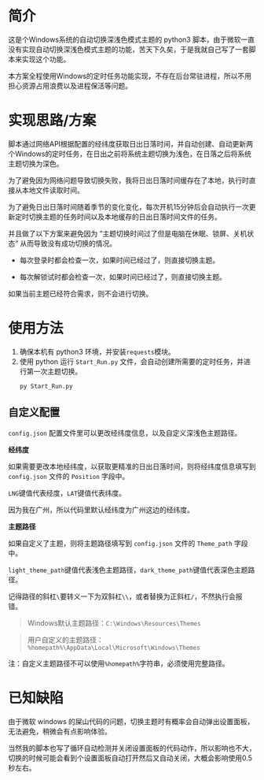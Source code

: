 # 简介

这是个Windows系统的自动切换深浅色模式主题的 python3 脚本，由于微软一直没有实现自动切换深浅色模式主题的功能，苦天下久矣，于是我就自己写了一套脚本来实现这个功能。

本方案全程使用Windows的定时任务功能实现，不存在后台常驻进程，所以不用担心资源占用浪费以及进程保活等问题。

# 实现思路/方案

脚本通过网络API根据配置的经纬度获取日出日落时间，并自动创建、自动更新两个Windows的定时任务，在日出之前将系统主题切换为浅色，在日落之后将系统主题切换为深色。

为了避免因为网络问题导致切换失败，我将日出日落时间缓存在了本地，执行时直接从本地文件读取时间。

为了避免日出日落时间随着季节的变化变化，每次开机15分钟后会自动执行一次更新定时切换主题的任务时间以及本地缓存的日出日落时间文件的任务。

并且做了以下方案来避免因为 ”主题切换时间过了但是电脑在休眠、锁屏、关机状态” 从而导致没有成功切换的情况。

 - 每次登录时都会检查一次，如果时间已经过了，则直接切换主题。

 - 每次解锁试时都会检查一次，如果时间已经过了，则直接切换主题。

如果当前主题已经符合需求，则不会进行切换。

# 使用方法

1. 确保本机有 python3 环境，并安装`requests`模块。
2. 使用 python 运行 `Start_Run.py` 文件，会自动创建所需要的定时任务，并进行第一次主题切换。
    ```
    py Start_Run.py
    ```

## 自定义配置

`config.json` 配置文件里可以更改经纬度信息，以及自定义深浅色主题路径。

**经纬度**

如果需要更改本地经纬度，以获取更精准的日出日落时间，则将经纬度信息填写到 `config.json` 文件的 `Position` 字段中。

`LNG`键值代表经度，`LAT`键值代表纬度。

因为我在广州，所以代码里默认经纬度为广州这边的经纬度。

**主题路径**

如果自定义了主题，则将主题路径填写到 `config.json` 文件的 `Theme_path` 字段中。

`light_theme_path`键值代表浅色主题路径，`dark_theme_path`键值代表深色主题路径。

记得路径的斜杠`\`要转义一下为双斜杠`\\`，或者替换为正斜杠`/`，不然执行会报错。

>Windows默认主题路径：`C:\Windows\Resources\Themes`

>用户自定义的主题路径：`%homepath%\AppData\Local\Microsoft\Windows\Themes`

注：自定义主题路径不可以使用`%homepath%`字符串，必须使用完整路径。

# 已知缺陷

由于微软 windows 的屎山代码的问题，切换主题时有概率会自动弹出设置面板，无法避免，稍微会有点影响体验。

当然我的脚本也写了循环自动检测并关闭设置面板的代码动作，所以影响也不大，切换的时候可能会看到个设置面板自动打开然后又自动关闭，大概会影响使用0.5秒左右。